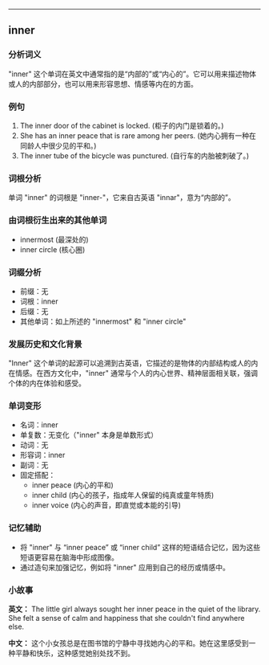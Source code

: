 
---------------
## inner
### 分析词义
"inner" 这个单词在英文中通常指的是“内部的”或“内心的”。它可以用来描述物体或人的内部部分，也可以用来形容思想、情感等内在的方面。

### 例句
1. The inner door of the cabinet is locked. (柜子的内门是锁着的。)
2. She has an inner peace that is rare among her peers. (她内心拥有一种在同龄人中很少见的平和。)
3. The inner tube of the bicycle was punctured. (自行车的内胎被刺破了。)

### 词根分析
单词 "inner" 的词根是 "inner-"，它来自古英语 "innar"，意为“内部的”。

### 由词根衍生出来的其他单词
- innermost (最深处的)
- inner circle (核心圈)

### 词缀分析
- 前缀：无
- 词根：inner
- 后缀：无
- 其他单词：如上所述的 "innermost" 和 "inner circle"

### 发展历史和文化背景
"Inner" 这个单词的起源可以追溯到古英语，它描述的是物体的内部结构或人的内在情感。在西方文化中，"inner" 通常与个人的内心世界、精神层面相关联，强调个体的内在体验和感受。

### 单词变形
- 名词：inner
- 单复数：无变化（"inner" 本身是单数形式）
- 动词：无
- 形容词：inner
- 副词：无
- 固定搭配：
  - inner peace (内心的平和)
  - inner child (内心的孩子，指成年人保留的纯真或童年特质)
  - inner voice (内心的声音，即直觉或本能的引导)

### 记忆辅助
- 将 "inner" 与 “inner peace” 或 “inner child” 这样的短语结合记忆，因为这些短语更容易在脑海中形成图像。
- 通过造句来加强记忆，例如将 "inner" 应用到自己的经历或情感中。

### 小故事
**英文：** The little girl always sought her inner peace in the quiet of the library. She felt a sense of calm and happiness that she couldn't find anywhere else.

**中文：** 这个小女孩总是在图书馆的宁静中寻找她内心的平和。她在这里感受到一种平静和快乐，这种感觉她别处找不到。

